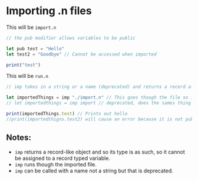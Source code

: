 # Importing .n files

This will be `import.n`
```js
// the pub modifier allows variables to be public

let pub test = "Hello"
let test2 = "Goodbye" // Cannot be accessed when imported

print("test")
```

This will be `run.n`
```js
// imp takes in a string or a name (deprecated) and returns a record after running though the file

let importedThings = imp "./import.n" // This goes though the file so it will print out test
// let importedthings = imp import // deprecated, does the sames thing as the line before it

print(importedThings.test) // Prints out hello
//print(importedthigns.test2) will cause an error because it is not public
```

## Notes:
- `imp` returns a record-like object and so its type is as such, so it cannot be assigned to a record typed variable.
- `imp` runs though the imported file.
- `imp` can be called with a name not a string but that is deprecated.